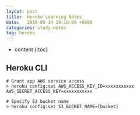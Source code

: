 ```yaml
---
layout: post
title:  Heroku Learning Notes
date:   2018-05-14 19:18:00 +0800
categories: study-notes
tag: heroku
---
```


* content
{:toc}


## Heroku CLI
```shell
# Grant app AWS service access
> heroku config:set AWS_ACCESS_KEY_ID=xxxxxxxxxxx AWS_SECRET_ACCESS_KEY=xxxxxxxxxxx

# Specify S3 bucket name
> heroku config:set S3_BUCKET_NAME=[bucket]
```